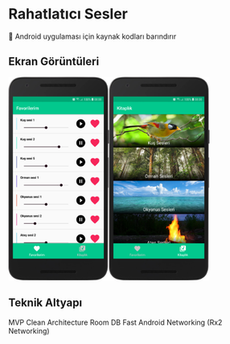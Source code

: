 # Rahatlatıcı Sesler

🤖 Android uygulaması için kaynak kodları barındırır

## Ekran Görüntüleri
<img src="https://github.com/rahatlatici-sesler/rahatlatici-sesler-android/blob/develop/device-2019-05-17-065223.png" width="200"><img src="https://github.com/rahatlatici-sesler/rahatlatici-sesler-android/blob/develop/device-2019-05-17-070309.png" width="200">

## Teknik Altyapı
MVP Clean Architecture
Room DB
Fast Android Networking (Rx2 Networking)


